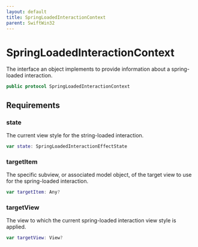 ```yaml
---
layout: default
title: SpringLoadedInteractionContext
parent: SwiftWin32
---
```

# SpringLoadedInteractionContext

The interface an object implements to provide information about a
spring-loaded interaction.

``` swift
public protocol SpringLoadedInteractionContext 
```

## Requirements

### state

The current view style for the string-loaded interaction.

``` swift
var state: SpringLoadedInteractionEffectState 
```

### targetItem

The specific subview, or associated model object, of the target view to
use for the spring-loaded interaction.

``` swift
var targetItem: Any? 
```

### targetView

The view to which the current spring-loaded interaction view style is
applied.

``` swift
var targetView: View? 
```
